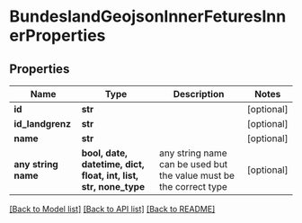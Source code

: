 # BundeslandGeojsonInnerFeturesInnerProperties


## Properties
Name | Type | Description | Notes
------------ | ------------- | ------------- | -------------
**id** | **str** |  | [optional] 
**id_landgrenz** | **str** |  | [optional] 
**name** | **str** |  | [optional] 
**any string name** | **bool, date, datetime, dict, float, int, list, str, none_type** | any string name can be used but the value must be the correct type | [optional]

[[Back to Model list]](../README.md#documentation-for-models) [[Back to API list]](../README.md#documentation-for-api-endpoints) [[Back to README]](../README.md)


